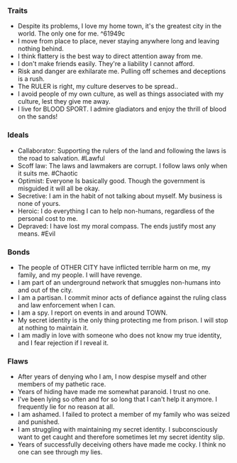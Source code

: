 
### Traits
- Despite its problems, I love my home town, it's the greatest city in the world. The only one for me. ^61949c
- I move from place to place, never staying anywhere long and leaving nothing behind.
- I think flattery is the best way to direct attention away from me.
- I don't make friends easily. They're a liability I cannot afford.
- Risk and danger are exhilarate me. Pulling off schemes and deceptions is a rush.
- The RULER is right, my culture deserves to be spread..
- I avoid people of my own culture, as well as things associated with my culture, lest they give me away.
- I live for BLOOD SPORT. I admire gladiators and enjoy the thrill of blood on the sands!
### Ideals
- Callaborator: Supporting the rulers of the land and following the laws is the road to salvation. #Lawful
- Scoff law: The laws and lawmakers are corrupt. I follow laws only when it suits me. #Chaotic
- Optimist: Everyone Is basically good. Though the government is misguided it will all be okay.
- Secretive: I am in the habit of not talking about myself. My business is none of yours.
- Heroic: I do everything I can to help non-humans, regardless of the personal cost to me.
- Depraved: I have lost my moral compass. The ends justify most any means. #Evil
### Bonds
- The people of OTHER CITY have inflicted terrible harm on me, my family, and my people. I will have revenge.
- I am part of an underground network that smuggles non-humans into and out of the city.
- I am a partisan. I commit minor acts of defiance against the ruling class and law enforcement when I can.
- I am a spy. I report on events in and around TOWN.
- My secret identity is the only thing protecting me from prison. I will stop at nothing to maintain it.
- I am madly in love with someone who does not know my true identity, and I fear rejection if I reveal it.
### Flaws
- After years of denying who I am, I now despise myself and other members of my pathetic race.
- Years of hiding have made me somewhat paranoid. I trust no one.
- I've been lying so often and for so long that I can't help it anymore. I frequently lie for no reason at all.
- I am ashamed. I failed to protect a member of my family who was seized and punished.
- I am struggling with maintaining my secret identity. I subconsciously want to get caught and therefore sometimes let my secret identity slip.
- Years of successfully deceiving others have made me cocky. I think no one can see through my lies.